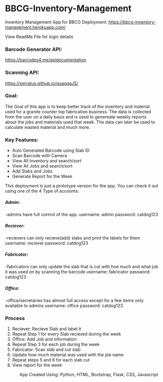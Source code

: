 # BBCG-Inventory-Management
Inventory Management App for BBCG
Deployment: https://bbcg-inventory-management.herokuapp.com/

View ReadMe File for login details

### Barcode Generator API:
https://barcodes4.me/apidocumentation

### Scanning API:
https://serratus.github.io/quaggaJS/

### Goal:
The Goal of this app is to keep better track of the inventory and material used for a granite counter top fabrication business.
The data is collected from the user on a daily basis and is used to genereate weekly reports about the jobs and materials used that week. The data can later be used to calculate wasted material and much more. 

### Key Features:
<ul>
  <li>Auto Generated Barcode using Slab ID</li>
  <li>Scan Barcode with Camera</li>
  <li>View All Inventory and search/sort</li>
  <li>View All Jobs and search/sort</li>
  <li>Add Slabs and Jobs </li>
  <li> Generate Report for the Week </li>
</ul>


This deployment is just a prototype version for the app. You can check it out using one of the 4 Type of accounts:

##### Admin:
-admins have full control of the app.
username: admin
password: catdog123

##### Reciever:
-recievers can only recieve(add) slabs and print the labels for them
username: reciever
password: catdog123

##### Fabricator:
-fabricators can only update the slab that is cut with hoe much and what job it was used on by scanning the barcode
username: fabricator
password: catdog123

##### Office:
-office/secretaries has almost full access except for a few items only available to admins
username: office
password: catdog123


### Process
<ol>
  <li>Reciever: Recieve Slab and label it</li>
  <li>Repeat Step 1 for every Slab recieved during the week</li>
  <li>Office: Add Job and information</li>
  <li>Repeat Step 3 for each job during the week</li>
  <li>Fabricator: Scan slab and cut slab</li>
  <li>Update how much material was used with the job name</li>
  <li>Repeat steps 5 and 6 for each slab cut</li>
  <li>View report for the week </li>
<ol>
  
  
  App Created Using: Python, HTML, Bootstrap, Flask, CSS, Javascript
